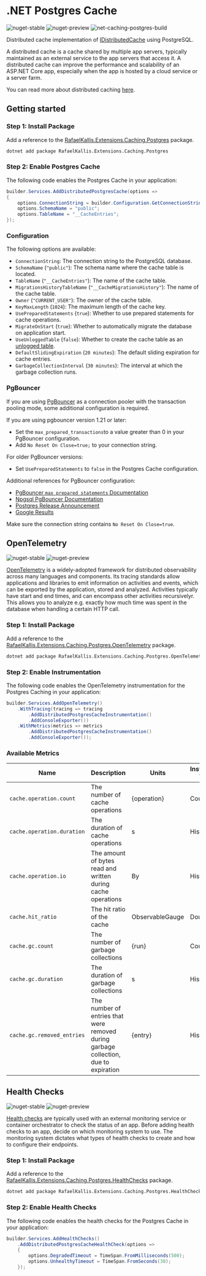# .NET Postgres Cache

![nuget-stable](https://img.shields.io/nuget/v/RafaelKallis.Extensions.Caching.Postgres.svg?label=stable)
![nuget-preview](https://img.shields.io/nuget/vpre/RafaelKallis.Extensions.Caching.Postgres.svg?label=preview)
![net-caching-postgres-build](https://github.com/rafaelkallis/net-caching-postgres/actions/workflows/build.yml/badge.svg)

Distributed cache implementation of [IDistributedCache](https://learn.microsoft.com/en-us/dotnet/api/microsoft.extensions.caching.distributed.idistributedcache) using PostgreSQL.

A distributed cache is a cache shared by multiple app servers, typically maintained as an external service to the app servers that access it. A distributed cache can improve the performance and scalability of an ASP.NET Core app, especially when the app is hosted by a cloud service or a server farm.

You can read more about distributed caching [here](https://docs.microsoft.com/en-us/aspnet/core/performance/caching/distributed).

## Getting started

### Step 1: Install Package

Add a reference to the [RafaelKallis.Extensions.Caching.Postgres](https://www.nuget.org/packages/RafaelKallis.Extensions.Caching.Postgres) package.

```sh
dotnet add package RafaelKallis.Extensions.Caching.Postgres
```

### Step 2: Enable Postgres Cache

The following code enables the Postgres Cache in your application:

```csharp
builder.Services.AddDistributedPostgresCache(options =>
{
    options.ConnectionString = builder.Configuration.GetConnectionString("Database");
    options.SchemaName = "public";
    options.TableName = "__CacheEntries";
});
```

### Configuration

The following options are available:
- `ConnectionString`: The connection string to the PostgreSQL database.
- `SchemaName` (`"public"`): The schema name where the cache table is located.
- `TableName` (`"__CacheEntries"`): The name of the cache table.
- `MigrationsHistoryTableName` (`"__CacheMigrationsHistory"`): The name of the cache table.
- `Owner` (`"CURRENT_USER"`): The owner of the cache table.
- `KeyMaxLength` (`1024`): The maximum length of the cache key.
- `UsePreparedStatements` (`true`): Whether to use prepared statements for cache operations.
- `MigrateOnStart` (`true`): Whether to automatically migrate the database on application start.
- `UseUnloggedTable` (`false`): Whether to create the cache table as an [unlogged table](https://pganalyze.com/blog/5mins-postgres-unlogged-tables).
- `DefaultSlidingExpiration` (`20 minutes`): The default sliding expiration for cache entries.
- `GarbageCollectionInterval` (`30 minutes`): The interval at which the garbage collection runs.

### PgBouncer

If you are using [PgBouncer](https://www.pgbouncer.org) as a connection pooler with the transaction pooling mode, some additional configuration is required.

If you are using pgbouncer version 1.21 or later:
- Set the `max_prepared_transactions`to a value greater than 0 in your PgBouncer configuration.
- Add `No Reset On Close=true;` to your connection string.

For older PgBouncer versions:
- Set `UsePreparedStatements` to `false` in the Postgres Cache configuration.

Additional references for PgBouncer configuration:
- [PgBouncer `max prepared statements` Documentation](https://www.pgbouncer.org/config.html#max_prepared_statements)
- [Npgsql PgBouncer Documentation](https://www.npgsql.org/doc/compatibility.html#pgbouncer)
- [Postgres Release Announcement](https://www.postgresql.org/about/news/pgbouncer-1210-released-now-with-prepared-statements-2735/)
- [Google Results](https://www.google.com/search?q=pgbouncer+prepared+statements)

Make sure the connection string contains `No Reset On Close=true`.

## OpenTelemetry

![nuget-stable](https://img.shields.io/nuget/v/RafaelKallis.Extensions.Caching.Postgres.OpenTelemetry.svg?label=stable)
![nuget-preview](https://img.shields.io/nuget/vpre/RafaelKallis.Extensions.Caching.Postgres.OpenTelemetry.svg?label=preview)

[OpenTelemetry](https://opentelemetry.io) is a widely-adopted framework for distributed observability across many languages and components. Its tracing standards allow applications and libraries to emit information on activities and events, which can be exported by the application, stored and analyzed. Activities typically have start and end times, and can encompass other activities recursivelyr. This allows you to analyze e.g. exactly how much time was spent in the database when handling a certain HTTP call.

### Step 1: Install Package

Add a reference to the [RafaelKallis.Extensions.Caching.Postgres.OpenTelemetry](https://www.nuget.org/packages/RafaelKallis.Extensions.Caching.Postgres.OpenTelemetry) package.

```sh
dotnet add package RafaelKallis.Extensions.Caching.Postgres.OpenTelemetry
```

### Step 2: Enable Instrumentation

The following code enables the OpenTelemetry instrumentation for the Postgres Caching in your application:

```csharp
builder.Services.AddOpenTelemetry()
    .WithTracing(tracing => tracing
        .AddDistributedPostgresCacheInstrumentation()
        .AddConsoleExporter())
    .WithMetrics(metrics => metrics
        .AddDistributedPostgresCacheInstrumentation()
        .AddConsoleExporter());
```

### Available Metrics

| Name | Description | Units | Instrument Type | Value Type | Attributes |
|---|---|---|---|---|---|
| `cache.operation.count` | The number of cache operations | {operation} | Counter | Int64 | `cache.operation.type` (`get`, `set`, `refresh`, `remove`); `cache.operation.key` |
| `cache.operation.duration` | The duration of cache operations | s | Histogram | Int64 | `cache.operation.type` (`get`, `set`, `refresh`, `remove`), `cache.operation.key` |
| `cache.operation.io` | The amount of bytes read and written during cache operations | By | Histogram | Int64 | `cache.operation.type` (`get`, `set`, `refresh`, `remove`), `cache.operation.key` |
| `cache.hit_ratio` | The hit ratio of the cache | ObservableGauge | Double |
| `cache.gc.count` | The number of garbage collections | {run} | Counter | Int64 |
| `cache.gc.duration` | The duration of garbage collections | s | Histogram | Int64 |
| `cache.gc.removed_entries` | The number of entries that were removed during garbage collection, due to expiration | {entry} | Histogram | Int64

## Health Checks

![nuget-stable](https://img.shields.io/nuget/v/RafaelKallis.Extensions.Caching.Postgres.HealthChecks.svg?label=stable)
![nuget-preview](https://img.shields.io/nuget/vpre/RafaelKallis.Extensions.Caching.Postgres.HealthChecks.svg?label=preview)

[Health checks](https://learn.microsoft.com/en-us/aspnet/core/host-and-deploy/health-checks) are typically used with an external monitoring service or container orchestrator to check the status of an app. Before adding health checks to an app, decide on which monitoring system to use. The monitoring system dictates what types of health checks to create and how to configure their endpoints.

### Step 1: Install Package

Add a reference to the [RafaelKallis.Extensions.Caching.Postgres.HealthChecks](https://www.nuget.org/packages/RafaelKallis.Extensions.Caching.Postgres.HealthChecks) package.

```sh
dotnet add package RafaelKallis.Extensions.Caching.Postgres.HealthChecks
```

### Step 2: Enable Health Checks

The following code enables the health checks for the Postgres Cache in your application:

```csharp
builder.Services.AddHealthChecks()
    .AddDistributedPostgresCacheHealthCheck(options => 
    {
        options.DegradedTimeout = TimeSpan.FromMilliseconds(500);
        options.UnhealthyTimeout = TimeSpan.FromSeconds(30);
    });
```